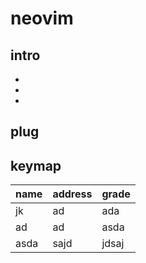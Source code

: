# neovim
## intro
+ 
+
+

		
## plug

## keymap
| name | address | grade |
|------|---------|-------|
| jk   | ad      | ada   |
| ad   | ad      | asda  |
| asda | sajd    | jdsaj |


